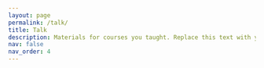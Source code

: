 ```yaml
---
layout: page
permalink: /talk/
title: Talk
description: Materials for courses you taught. Replace this text with your description.
nav: false
nav_order: 4
---
```


